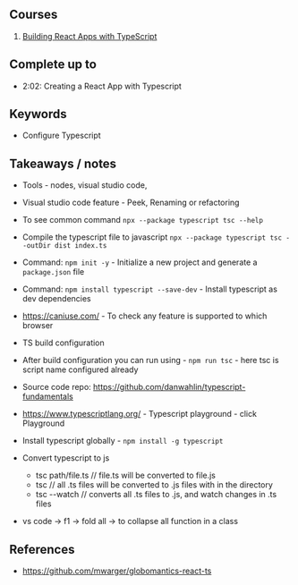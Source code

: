 ## Courses

1. [Building React Apps with TypeScript](https://app.pluralsight.com/library/courses/react-apps-typescript-building/table-of-contents)

## Complete up to

- 2:02: Creating a React App with Typescript

## Keywords

- Configure Typescript

## Takeaways / notes

- Tools - nodes, visual studio code,
- Visual studio code feature - Peek, Renaming or refactoring
- To see common command `npx --package typescript tsc --help`
- Compile the typescript file to javascript `npx --package typescript tsc --outDir dist index.ts`
- Command: `npm init -y` - Initialize a new project and generate a `package.json` file
- Command: `npm install typescript --save-dev` - Install typescript as dev dependencies
- https://caniuse.com/ - To check any feature is supported to which browser
- TS build configuration
- After build configuration you can run using - `npm run tsc` - here tsc is script name configured already
- Source code repo: https://github.com/danwahlin/typescript-fundamentals
- https://www.typescriptlang.org/ - Typescript playground - click Playground
- Install typescript globally - `npm install -g typescript`
- Convert typescript to js

  - tsc path/file.ts // file.ts will be converted to file.js
  - tsc // all .ts files will be converted to .js files with in the directory
  - tsc --watch // converts all .ts files to .js, and watch changes in .ts files

- vs code -> f1 -> fold all -> to collapse all function in a class

## References

- https://github.com/mwarger/globomantics-react-ts
